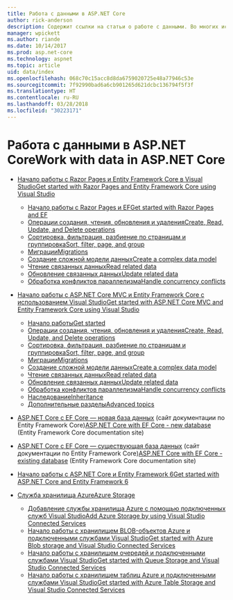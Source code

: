 ```yaml
---
title: Работа с данными в ASP.NET Core
author: rick-anderson
description: Содержит ссылки на статьи о работе с данными. Во многих используется Entity Framework Core.
manager: wpickett
ms.author: riande
ms.date: 10/14/2017
ms.prod: asp.net-core
ms.technology: aspnet
ms.topic: article
uid: data/index
ms.openlocfilehash: 068c70c15acc8d8da6759020725e48a77946c53e
ms.sourcegitcommit: 7f92990bad6a6cb901265d621dcbc136794f5f3f
ms.translationtype: HT
ms.contentlocale: ru-RU
ms.lasthandoff: 03/28/2018
ms.locfileid: "30223171"
---
```

# <a name="work-with-data-in-aspnet-core"></a><span data-ttu-id="de5e9-104">Работа с данными в ASP.NET Core</span><span class="sxs-lookup"><span data-stu-id="de5e9-104">Work with data in ASP.NET Core</span></span>

* [<span data-ttu-id="de5e9-105">Начало работы с Razor Pages и Entity Framework Core в Visual Studio</span><span class="sxs-lookup"><span data-stu-id="de5e9-105">Get started with Razor Pages and Entity Framework Core using Visual Studio</span></span>](xref:data/ef-rp/index)

   * [<span data-ttu-id="de5e9-106">Начало работы с Razor Pages и EF</span><span class="sxs-lookup"><span data-stu-id="de5e9-106">Get started with Razor Pages and EF</span></span>](xref:data/ef-rp/intro)
   * [<span data-ttu-id="de5e9-107">Операции создания, чтения, обновления и удаления</span><span class="sxs-lookup"><span data-stu-id="de5e9-107">Create, Read, Update, and Delete operations</span></span>](xref:data/ef-rp/crud)
   * [<span data-ttu-id="de5e9-108">Сортировка, фильтрация, разбиение по страницам и группировка</span><span class="sxs-lookup"><span data-stu-id="de5e9-108">Sort, filter, page, and group</span></span>](xref:data/ef-rp/sort-filter-page)
   * [<span data-ttu-id="de5e9-109">Миграции</span><span class="sxs-lookup"><span data-stu-id="de5e9-109">Migrations</span></span>](xref:data/ef-rp/migrations)
   * [<span data-ttu-id="de5e9-110">Создание сложной модели данных</span><span class="sxs-lookup"><span data-stu-id="de5e9-110">Create a complex data model</span></span>](xref:data/ef-rp/complex-data-model)
   * [<span data-ttu-id="de5e9-111">Чтение связанных данных</span><span class="sxs-lookup"><span data-stu-id="de5e9-111">Read related data</span></span>](xref:data/ef-rp/read-related-data)
   * [<span data-ttu-id="de5e9-112">Обновление связанных данных</span><span class="sxs-lookup"><span data-stu-id="de5e9-112">Update related data</span></span>](xref:data/ef-rp/update-related-data)
   * [<span data-ttu-id="de5e9-113">Обработка конфликтов параллелизма</span><span class="sxs-lookup"><span data-stu-id="de5e9-113">Handle concurrency conflicts</span></span>](xref:data/ef-rp/concurrency)

*   [<span data-ttu-id="de5e9-114">Начало работы с ASP.NET Core MVC и Entity Framework Core с использованием Visual Studio</span><span class="sxs-lookup"><span data-stu-id="de5e9-114">Get started with ASP.NET Core MVC and Entity Framework Core using Visual Studio</span></span>](ef-mvc/index.md)
    *   [<span data-ttu-id="de5e9-115">Начало работы</span><span class="sxs-lookup"><span data-stu-id="de5e9-115">Get started</span></span>](ef-mvc/intro.md)
    *   [<span data-ttu-id="de5e9-116">Операции создания, чтения, обновления и удаления</span><span class="sxs-lookup"><span data-stu-id="de5e9-116">Create, Read, Update, and Delete operations</span></span>](xref:data/ef-mvc/crud)
    *   [<span data-ttu-id="de5e9-117">Сортировка, фильтрация, разбиение по страницам и группировка</span><span class="sxs-lookup"><span data-stu-id="de5e9-117">Sort, filter, page, and group</span></span>](xref:data/ef-mvc/sort-filter-page)
    *   [<span data-ttu-id="de5e9-118">Миграции</span><span class="sxs-lookup"><span data-stu-id="de5e9-118">Migrations</span></span>](xref:data/ef-mvc/migrations)
    *   [<span data-ttu-id="de5e9-119">Создание сложной модели данных</span><span class="sxs-lookup"><span data-stu-id="de5e9-119">Create a complex data model</span></span>](ef-mvc/complex-data-model.md)
    *   [<span data-ttu-id="de5e9-120">Чтение связанных данных</span><span class="sxs-lookup"><span data-stu-id="de5e9-120">Read related data</span></span>](ef-mvc/read-related-data.md)
    *   [<span data-ttu-id="de5e9-121">Обновление связанных данных</span><span class="sxs-lookup"><span data-stu-id="de5e9-121">Update related data</span></span>](ef-mvc/update-related-data.md)
    *   [<span data-ttu-id="de5e9-122">Обработка конфликтов параллелизма</span><span class="sxs-lookup"><span data-stu-id="de5e9-122">Handle concurrency conflicts</span></span>](ef-mvc/concurrency.md)
    *   [<span data-ttu-id="de5e9-123">Наследование</span><span class="sxs-lookup"><span data-stu-id="de5e9-123">Inheritance</span></span>](ef-mvc/inheritance.md)
    *   [<span data-ttu-id="de5e9-124">Дополнительные разделы</span><span class="sxs-lookup"><span data-stu-id="de5e9-124">Advanced topics</span></span>](ef-mvc/advanced.md)
* <span data-ttu-id="de5e9-125">[ASP.NET Core с EF Core — новая база данных](https://docs.microsoft.com/ef/core/get-started/aspnetcore/new-db) (сайт документации по Entity Framework Core)</span><span class="sxs-lookup"><span data-stu-id="de5e9-125">[ASP.NET Core with EF Core - new database](https://docs.microsoft.com/ef/core/get-started/aspnetcore/new-db) (Entity Framework Core documentation site)</span></span>
* <span data-ttu-id="de5e9-126">[ASP.NET Core с EF Core — существующая база данных](https://docs.microsoft.com/ef/core/get-started/aspnetcore/existing-db) (сайт документации по Entity Framework Core)</span><span class="sxs-lookup"><span data-stu-id="de5e9-126">[ASP.NET Core with EF Core - existing database](https://docs.microsoft.com/ef/core/get-started/aspnetcore/existing-db) (Entity Framework Core documentation site)</span></span>
*   [<span data-ttu-id="de5e9-127">Начало работы с ASP.NET Core и Entity Framework 6</span><span class="sxs-lookup"><span data-stu-id="de5e9-127">Get started with ASP.NET Core and Entity Framework 6</span></span>](entity-framework-6.md)
*   [<span data-ttu-id="de5e9-128">Служба хранилища Azure</span><span class="sxs-lookup"><span data-stu-id="de5e9-128">Azure Storage</span></span>](azure-storage/index.md)
    *   [<span data-ttu-id="de5e9-129">Добавление службы хранилища Azure с помощью подключенных служб Visual Studio</span><span class="sxs-lookup"><span data-stu-id="de5e9-129">Add Azure Storage by using Visual Studio Connected Services</span></span>](https://azure.microsoft.com/documentation/articles/vs-azure-tools-connected-services-storage/)
    *   [<span data-ttu-id="de5e9-130">Начало работы с хранилищем BLOB-объектов Azure и подключенными службами Visual Studio</span><span class="sxs-lookup"><span data-stu-id="de5e9-130">Get started with Azure Blob storage and Visual Studio Connected Services</span></span>](https://azure.microsoft.com/documentation/articles/vs-storage-aspnet5-getting-started-blobs/)
    *   [<span data-ttu-id="de5e9-131">Начало работы с хранилищем очередей и подключенными службами Visual Studio</span><span class="sxs-lookup"><span data-stu-id="de5e9-131">Get started with Queue Storage and Visual Studio Connected Services</span></span>](https://azure.microsoft.com/documentation/articles/vs-storage-aspnet5-getting-started-queues/)
    *   [<span data-ttu-id="de5e9-132">Начало работы с хранилищем таблиц Azure и подключенными службами Visual Studio</span><span class="sxs-lookup"><span data-stu-id="de5e9-132">Get started with Azure Table Storage and Visual Studio Connected Services</span></span>](https://azure.microsoft.com/documentation/articles/vs-storage-aspnet5-getting-started-tables/)

